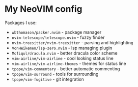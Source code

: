 # My NeoVIM config

Packages I use:

- `wbthomason/packer.nvim` - package manager
- `nvim-telescope/telescope.nvim` - fuzzy finder
- `nvim-treesitter/nvim-treesitter` - parsing and highlighting
- `VonHeikemen/lsp-zero.nvim` - lsp managing plugin
- `Mofiqul/dracula.nvim` - better dracula color scheme
- `vim-airline/vim-airline` - cool looking status line
- `vim-airline/vim-airline-themes` - themes for status line
- `tpope/vim-commentary` - better automatic commenting
- `tpope/vim-surround` - tools for surrounding
- `tpope/vim-fugitive` - git integration
